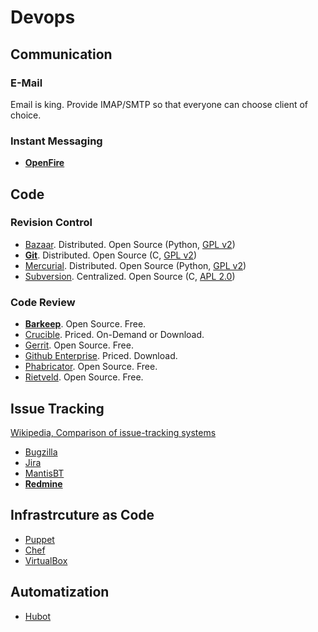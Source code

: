 # Devops #

## Communication ##

### E-Mail ###

Email is king. Provide IMAP/SMTP so that everyone can choose client of choice.

### Instant Messaging ###

- **[OpenFire](http://www.igniterealtime.org/projects/openfire/)**

## Code ##

### Revision Control ###

- [Bazaar](http://bazaar.canonical.com/en/). Distributed. Open Source (Python, [GPL v2](http://www.gnu.org/licenses/gpl-2.0.html))
- **[Git](http://git-scm.com/)**. Distributed. Open Source (C, [GPL v2](http://www.gnu.org/licenses/gpl-2.0.html))
- [Mercurial](http://mercurial.selenic.com/). Distributed. Open Source (Python, [GPL v2](http://www.gnu.org/licenses/gpl-2.0.html))
- [Subversion](http://subversion.apache.org/). Centralized. Open Source (C, [APL 2.0](http://www.apache.org/licenses/LICENSE-2.0))

### Code Review ###

- **[Barkeep](http://getbarkeep.org/)**. Open Source. Free.
- [Crucible](http://www.atlassian.com/software/crucible/). Priced. On-Demand or Download.
- [Gerrit](http://code.google.com/p/gerrit/). Open Source. Free.
- [Github Enterprise](https://enterprise.github.com/). Priced. Download.
- [Phabricator](http://phabricator.org/). Open Source. Free.
- [Rietveld](http://code.google.com/p/rietveld/). Open Source. Free.

## Issue Tracking ##

[Wikipedia, Comparison of issue-tracking systems](http://en.wikipedia.org/wiki/Comparison_of_issue-tracking_systems)

- [Bugzilla](http://www.bugzilla.org/)
- [Jira](http://www.atlassian.com/software/jira)
- [MantisBT](http://www.mantisbt.org/)
- **[Redmine](http://www.redmine.org/)**

## Infrastrcuture as Code ##

- [Puppet](http://puppetlabs.com/)
- [Chef](http://www.opscode.com/chef/)
- [VirtualBox](https://www.virtualbox.org/)

## Automatization ##

- [Hubot](http://hubot.github.com/)